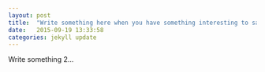 ```yaml
---
layout: post
title:  "Write something here when you have something interesting to say..."
date:   2015-09-19 13:33:58
categories: jekyll update
---
```


Write something 2...
